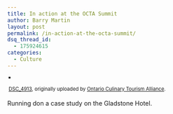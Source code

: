 ```yaml
---
title: In action at the OCTA Summit
author: Barry Martin
layout: post
permalink: /in-action-at-the-octa-summit/
dsq_thread_id:
  - 175924615
categories:
  - Culture
---
```

<div style="text-align: left; padding: 3px;">
  <a href="http://www.flickr.com/photos/47823412@N04/5184911689/" title="photo sharing"><img src="http://farm5.static.flickr.com/4131/5184911689_c56473545c.jpg" style="border: solid 2px #000000;" alt="" /></a><br /> <br /> <span style="font-size: 0.8em; margin-top: 0px;"><a href="http://www.flickr.com/photos/47823412@N04/5184911689/">DSC_4913</a>, originally uploaded by <a href="http://www.flickr.com/people/47823412@N04/">Ontario Culinary Tourism Alliance</a>.</span>
</div>

Running don a case study on the Gladstone Hotel.